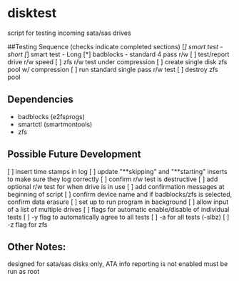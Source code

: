 # disktest
script for testing incoming sata/sas drives

##Testing Sequence (checks indicate completed sections)
[*] smart test - short
[*] smart test - Long
[*] badblocks - standard 4 pass r/w
[ ] test/report drive r/w speed
[ ] zfs r/w test under compression
  [ ] create single disk zfs pool w/ compression
  [ ] run standard single pass r/w test
  [ ] destroy zfs pool

## Dependencies
* badblocks (e2fsprogs)
* smartctl (smartmontools)
* zfs

## Possible Future Development
[ ] insert time stamps in log
[ ] update "**skipping" and "**starting" inserts to make sure they log correctly
[ ] confirm r/w test is destructive
  [ ] add optional r/w test for when drive is in use
[ ] add confirmation messages at beginning of script
  [ ] confirm device name and if badblocks/zfs is selected, confirm data erasure
[ ] set up to run program in background
[ ] allow input of a list of multiple drives
[ ] flags for automatic enable/disable of individual tests
  [ ] -y flag to automatically agree to all tests
  [ ] -a for all tests (-slbz)
  [ ] -z flag for zfs

## Other Notes:
designed for sata/sas disks only, ATA info reporting is not enabled
must be run as root
